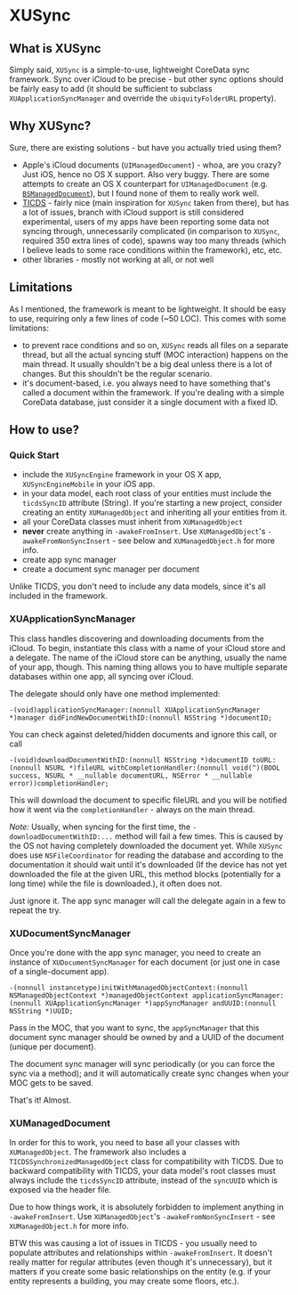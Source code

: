 # XUSync

## What is XUSync

Simply said, `XUSync` is a simple-to-use, lightweight CoreData sync framework. Sync over iCloud to be precise - but other sync options should be fairly easy to add (it should be sufficient to subclass `XUApplicationSyncManager` and override the `ubiquityFolderURL` property).

## Why XUSync?

Sure, there are existing solutions - but have you actually tried using them?

- Apple's iCloud documents (`UIManagedDocument`) - whoa, are you crazy? Just iOS, hence no OS X support. Also very buggy. There are some attempts to create an OS X counterpart for `UIManagedDocument` (e.g. [`BSManagedDocument`](https://github.com/karelia/BSManagedDocument)), but I found none of them to really work well.
- [TICDS](https://github.com/nothirst/TICoreDataSync) - fairly nice (main inspiration for `XUSync` taken from there), but has a lot of issues, branch with iCloud support is still considered experimental, users of my apps have been reporting some data not syncing through, unnecessarily complicated (in comparison to `XUSync`, required 350 extra lines of code), spawns way too many threads (which I believe leads to some race conditions within the framework), etc, etc.
- other libraries - mostly not working at all, or not well

## Limitations

As I mentioned, the framework is meant to be lightweight. It should be easy to use, requiring only a few lines of code (~50 LOC). This comes with some limitations:

- to prevent race conditions and so on, `XUSync` reads all files on a separate thread, but all the actual syncing stuff (MOC interaction) happens on the main thread. It usually shouldn't be a big deal unless there is a lot of changes. But this shouldn't be the regular scenario.
- it's document-based, i.e. you always need to have something that's called a document within the framework. If you're dealing with a simple CoreData database, just consider it a single document with a fixed ID.

## How to use?

### Quick Start

- include the `XUSyncEngine` framework in your OS X app, `XUSyncEngineMobile` in your iOS app. 
- in your data model, each root class of your entities must include the `ticdsSyncID` attribute (String). If you're starting a new project, consider creating an entity `XUManagedObject` and inheriting all your entities from it.
- all your CoreData classes must inherit from `XUManagedObject`
- __never__ create anything in `-awakeFromInsert`. Use `XUManagedObject`'s `-awakeFromNonSyncInsert` - see below and `XUManagedObject.h` for more info.
- create app sync manager
- create a document sync manager per document

Unlike TICDS, you don't need to include any data models, since it's all included in the framework.


### XUApplicationSyncManager

This class handles discovering and downloading documents from the iCloud. To begin, instantiate this class with a name of your iCloud store and a delegate. The name of the iCloud store can be anything, usually the name of your app, though. This naming thing allows you to have multiple separate databases within one app, all syncing over iCloud.

The delegate should only have one method implemented:

```
-(void)applicationSyncManager:(nonnull XUApplicationSyncManager *)manager didFindNewDocumentWithID:(nonnull NSString *)documentID;
```

You can check against deleted/hidden documents and ignore this call, or call

```
-(void)downloadDocumentWithID:(nonnull NSString *)documentID toURL:(nonnull NSURL *)fileURL withCompletionHandler:(nonnull void(^)(BOOL success, NSURL * __nullable documentURL, NSError * __nullable error))completionHandler;
```

This will download the document to specific fileURL and you will be notified how it went via the `completionHandler` - always on the main thread.

_Note:_ Usually, when syncing for the first time, the `-downloadDocumentWithID:...` method will fail a few times. This is caused by the OS not having completely downloaded the document yet. While `XUSync` does use `NSFileCoordinator` for reading the database and according to the documentation it should wait until it's downloaded (If the device has not yet downloaded the file at the given URL, this method blocks (potentially for a long time) while the file is downloaded.), it often does not.

Just ignore it. The app sync manager will call the delegate again in a few to repeat the try.


### XUDocumentSyncManager

Once you're done with the app sync manager, you need to create an instance of `XUDocumentSyncManager` for each document (or just one in case of a single-document app).

```
-(nonnull instancetype)initWithManagedObjectContext:(nonnull NSManagedObjectContext *)managedObjectContext applicationSyncManager:(nonnull XUApplicationSyncManager *)appSyncManager andUUID:(nonnull NSString *)UUID;
```

Pass in the MOC, that you want to sync, the `appSyncManager` that this document sync manager should be owned by and a UUID of the document (unique per document).

The document sync manager will sync periodically (or you can force the sync via a method); and it will automatically create sync changes when your MOC gets to be saved.

That's it! Almost.

### XUManagedDocument

In order for this to work, you need to base all your classes with `XUManagedObject`. The framework also includes a `TICDSSynchronizedManagedObject` class for compatibility with TICDS. Due to backward compatibility with TICDS, your data model's root classes must always include the `ticdsSyncID` attribute, instead of the `syncUUID` which is exposed via the header file.

Due to how things work, it is absolutely forbidden to implement anything in `-awakeFromInsert`. Use `XUManagedObject`'s `-awakeFromNonSyncInsert` - see `XUManagedObject.h` for more info.

BTW this was causing a lot of issues in TICDS - you usually need to populate attributes and relationships within `-awakeFromInsert`. It doesn't really matter for regular attributes (even though it's unnecessary), but it matters if you create some basic relationships on the entity (e.g. if your entity represents a building, you may create some floors, etc.).


